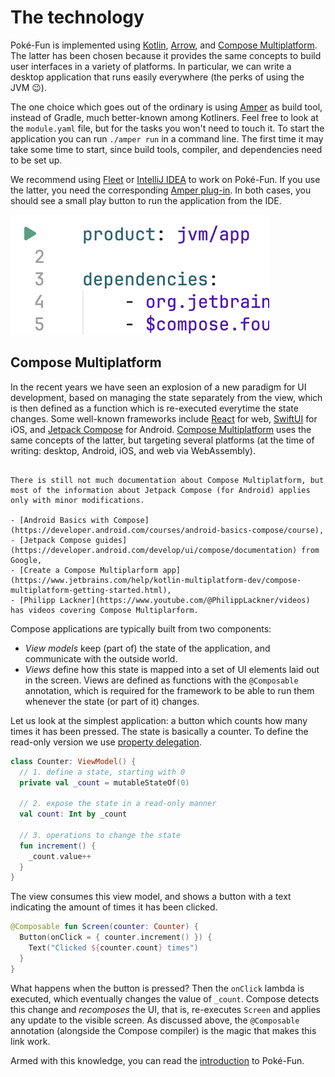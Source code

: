 # The technology

Poké-Fun is implemented using [Kotlin](https://kotlinlang.org/), [Arrow](https://arrow-kt.io/), and [Compose Multiplatform](https://www.jetbrains.com/lp/compose-multiplatform/). The latter has been chosen because it provides the same concepts to build user interfaces in a variety of platforms. In particular, we can write a desktop application that runs easily everywhere (the perks of using the JVM 😉).

The one choice which goes out of the ordinary is using [Amper](https://github.com/JetBrains/amper) as build tool, instead of Gradle, much better-known among Kotliners. Feel free to look at the `module.yaml` file, but for the tasks you won't need to touch it. To start the application you can run `./amper run` in a command line. The first time it may take some time to start, since build tools, compiler, and dependencies need to be set up.

We recommend using [Fleet](https://www.jetbrains.com/fleet/) or [IntelliJ IDEA](https://www.jetbrains.com/idea/) to work on Poké-Fun. If you use the latter, you need the corresponding [Amper plug-in](https://plugins.jetbrains.com/plugin/23076-amper). In both cases, you should see a small play button to run the application from the IDE.

![Run in Amper Fleet](./images/amper-run.png)

## Compose Multiplatform

In the recent years we have seen an explosion of a new paradigm for UI development, based on managing the state separately from the view, which is then defined as a function which is re-executed everytime the state changes. Some well-known frameworks include [React](https://react.dev/) for web, [SwiftUI](https://developer.apple.com/xcode/swiftui/) for iOS, and [Jetpack Compose](https://developer.android.com/develop/ui/compose) for Android. [Compose Multiplatform](https://www.jetbrains.com/lp/compose-multiplatform/) uses the same concepts of the latter, but targeting several platforms (at the time of writing: desktop, Android, iOS, and web via WebAssembly).

```admonish info title="More about Compose Multiplatform"

There is still not much documentation about Compose Multiplatform, but most of the information about Jetpack Compose (for Android) applies only with minor modifications.

- [Android Basics with Compose](https://developer.android.com/courses/android-basics-compose/course),
- [Jetpack Compose guides](https://developer.android.com/develop/ui/compose/documentation) from Google,
- [Create a Compose Multiplarform app](https://www.jetbrains.com/help/kotlin-multiplatform-dev/compose-multiplatform-getting-started.html),
- [Philipp Lackner](https://www.youtube.com/@PhilippLackner/videos) has videos covering Compose Multiplarform.

```

Compose applications are typically built from two components:

- _View models_ keep (part of) the state of the application, and communicate with the outside world.
- _Views_ define how this state is mapped into a set of UI elements laid out in the screen. Views are defined as functions with the `@Composable` annotation, which is required for the framework to be able to run them whenever the state (or part of it) changes.

Let us look at the simplest application: a button which counts how many times it has been pressed. The state is basically a counter. To define the read-only version we use [property delegation](https://kotlinlang.org/docs/delegated-properties.html).

```kotlin
class Counter: ViewModel() {
  // 1. define a state, starting with 0
  private val _count = mutableStateOf(0)

  // 2. expose the state in a read-only manner
  val count: Int by _count

  // 3. operations to change the state
  fun increment() {
    _count.value++
  }
}
```

The view consumes this view model, and shows a button with a text indicating the amount of times it has been clicked.

```kotlin
@Composable fun Screen(counter: Counter) {
  Button(onClick = { counter.increment() }) {
    Text("Clicked ${counter.count} times")
  }
}
```

What happens when the button is pressed? Then the `onClick` lambda is executed, which eventually changes the value of `_count`. Compose detects this change and _recomposes_ the UI, that is, re-executes `Screen` and applies any update to the visible screen. As discussed above, the `@Composable` annotation (alongside the Compose compiler) is the magic that makes this link work.

Armed with this knowledge, you can read the [introduction](./intro.md) to Poké-Fun.
